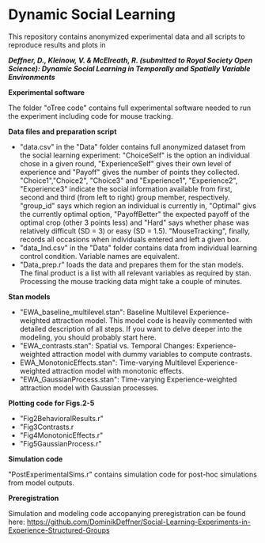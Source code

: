 # Dynamic Social Learning

This repository contains anonymized experimental data and all scripts to reproduce results and plots in 

***Deffner, D., Kleinow, V. & McElreath, R. (submitted to Royal Society Open Science): Dynamic Social Learning in Temporally and Spatially Variable Environments***

**Experimental software**

The folder "oTree code" contains full experimental software needed to run the experiment including code for mouse tracking. 


**Data files and preparation script**

- "data.csv" in the "Data" folder contains full anonymized dataset from the social learning experiment:
   "ChoiceSelf" is the option an individual chose in a given round, "ExperienceSelf" gives their own level of experience and       "Payoff" gives the number of points they collected. "Choice1","Choice2", "Choice3" and "Experience1", "Experience2", "Experience3" indicate the social information available from first, second and third (from left to right) group member, respectively. "group_id" says which region an individual is currently in, "Optimal" givs the currently optimal option, "PayoffBetter" the expected payoff of the optimal crop (other 3 points less) and "Hard" says whether phase was relatively difficult (SD = 3) or easy (SD = 1.5). "MouseTracking", finally, records all occasions when individuals entered and left a given box. 
- "data_Ind.csv" in the "Data" folder contains data from individual learning control condition. Variable names are equivalent. 
- "Data_prep.r" loads the data and prepares them for the stan models. The final product is a list with all relevant variables as required by stan. Processing the mouse tracking data might take a couple of minutes.

 **Stan models**
 - "EWA_baseline_multilevel.stan": Baseline Multilevel Experience-weighted attraction model. This model code is heavily commented with detailed description of all steps. If you want to delve deeper into the modeling, you should probably start here.
 - "EWA_contrasts.stan": Spatial vs. Temporal Changes: Experience-weighted attraction model with dummy variables to compute contrasts.   
 - EWA_MonotonicEffects.stan": Time-varying Multilevel Experience-weighted attraction model with monotonic effects.
 - "EWA_GaussianProcess.stan": Time-varying Experience-weighted attraction model with Gaussian processes.
 
  **Plotting code for Figs.2-5**
  - "Fig2BehavioralResults.r"
  - "Fig3Contrasts.r
  - "Fig4MonotonicEffects.r"
  - "Fig5GaussianProcess.r"
  
  
  **Simulation code**

  "PostExperimentalSims.r" contains simulation code for post-hoc simulations from model outputs.
  
  
   **Preregistration**

  Simulation and modeling code accopanying preregistration can be found here: https://github.com/DominikDeffner/Social-Learning-Experiments-in-Experience-Structured-Groups
